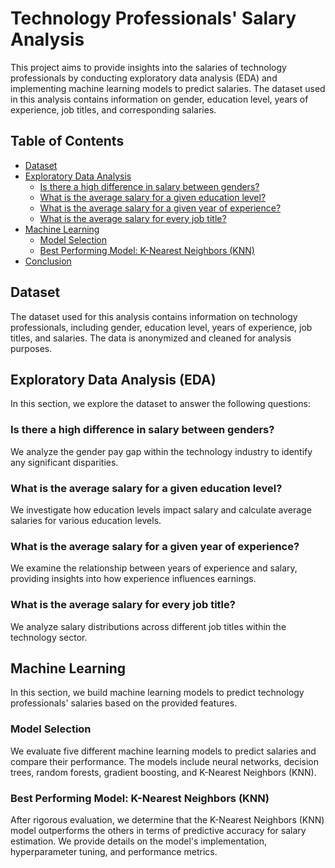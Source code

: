 # Technology Professionals' Salary Analysis

This project aims to provide insights into the salaries of technology professionals by conducting exploratory data analysis (EDA) and implementing machine learning models to predict salaries. The dataset used in this analysis contains information on gender, education level, years of experience, job titles, and corresponding salaries.

## Table of Contents
- [Dataset](#dataset)
- [Exploratory Data Analysis](#exploratory-data-analysis)
  - [Is there a high difference in salary between genders?](#gender-salary-difference)
  - [What is the average salary for a given education level?](#education-salary)
  - [What is the average salary for a given year of experience?](#experience-salary)
  - [What is the average salary for every job title?](#job-title-salary)
- [Machine Learning](#machine-learning)
  - [Model Selection](#model-selection)
  - [Best Performing Model: K-Nearest Neighbors (KNN)](#best-model-knn)
- [Conclusion](#conclusion)

<a name="dataset"></a>
## Dataset
The dataset used for this analysis contains information on technology professionals, including gender, education level, years of experience, job titles, and salaries. The data is anonymized and cleaned for analysis purposes.

<a name="exploratory-data-analysis"></a>
## Exploratory Data Analysis (EDA)
In this section, we explore the dataset to answer the following questions:

<a name="gender-salary-difference"></a>
### Is there a high difference in salary between genders?
We analyze the gender pay gap within the technology industry to identify any significant disparities.

<a name="education-salary"></a>
### What is the average salary for a given education level?
We investigate how education levels impact salary and calculate average salaries for various education levels.

<a name="experience-salary"></a>
### What is the average salary for a given year of experience?
We examine the relationship between years of experience and salary, providing insights into how experience influences earnings.

<a name="job-title-salary"></a>
### What is the average salary for every job title?
We analyze salary distributions across different job titles within the technology sector.

<a name="machine-learning"></a>
## Machine Learning
In this section, we build machine learning models to predict technology professionals' salaries based on the provided features.

<a name="model-selection"></a>
### Model Selection
We evaluate five different machine learning models to predict salaries and compare their performance. The models include neural networks, decision trees, random forests, gradient boosting, and K-Nearest Neighbors (KNN).

<a name="best-model-knn"></a>
### Best Performing Model: K-Nearest Neighbors (KNN)
After rigorous evaluation, we determine that the K-Nearest Neighbors (KNN) model outperforms the others in terms of predictive accuracy for salary estimation. We provide details on the model's implementation, hyperparameter tuning, and performance metrics.
